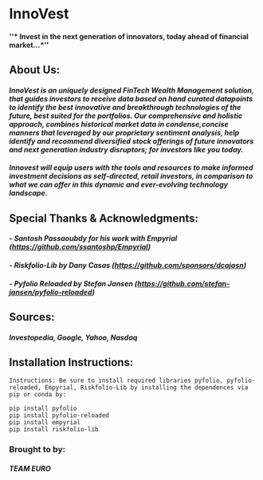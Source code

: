 # **InnoVest**

#### ''* Invest in the next generation of innovators, today ahead of financial market...*''

## About Us: 

#### *InnoVest is an uniquely designed FinTech Wealth Management solution, that guides investors to receive data based on hand curated datapoints to identify the best innovative and breakthrough technologies of the future, best suited for the portfolios. Our comprehensive and holistic approach, combines historical market data in condense,concise manners that leveraged by our proprietary sentiment analysis, help identify and recommend diversified stock offerings of future innovators and next generation industry disruptors; for investors like you today.*

#### *Innovest will equip users with the tools and resources to make informed investment decisions as self-directed, retail investors, in comparison to what we can offer in this dynamic and ever-evolving technology landscape.*

## Special Thanks & Acknowledgments: 

#### - *Santosh Passaoubdy for his work with Empyrial (https://github.com/ssantoshp/Empyrial)*
#### - *Riskfolio-Lib by Dany Casas (https://github.com/sponsors/dcajasn)* 
#### - *Pyfolio Reloaded by Stefan Jansen (https://github.com/stefan-jansen/pyfolio-reloaded)*

## Sources: 

#### *Investopedia, Google, Yahoo, Nasdaq*

## Installation Instructions:

```
Instructions: Be sure to install required libraries pyfolio, pyfolio-reloaded, Empyrial, Riskfolio-Lib by installing the dependences via pip or conda by:

pip install pyfolio
pip install pyfolio-reloaded
pip install empyrial
pip install riskfolio-lib

```
### Brought to by: 

#### *TEAM EURO* ####